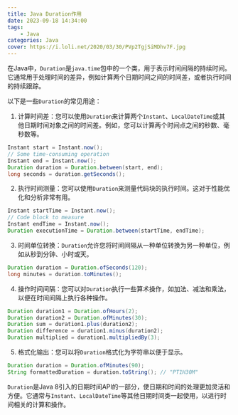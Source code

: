 ```yaml
---
title: Java Duration作用
date: 2023-09-18 14:34:00
tags: 
	- Java
categories: Java
cover: https://i.loli.net/2020/03/30/PVp2TgjSiMDhv7F.jpg
---
```


在Java中，`Duration`是`java.time`包中的一个类，用于表示时间间隔的持续时间。它通常用于处理时间的差异，例如计算两个日期时间之间的时间差，或者执行时间的持续跟踪。

以下是一些`Duration`的常见用途：

1. 计算时间差：您可以使用`Duration`来计算两个`Instant`、`LocalDateTime`或其他日期时间对象之间的时间差。例如，您可以计算两个时间点之间的秒数、毫秒数等。

```java
Instant start = Instant.now();
// Some time-consuming operation
Instant end = Instant.now();
Duration duration = Duration.between(start, end);
long seconds = duration.getSeconds();
```

2. 执行时间测量：您可以使用`Duration`来测量代码块的执行时间。这对于性能优化和分析非常有用。

```java
Instant startTime = Instant.now();
// Code block to measure
Instant endTime = Instant.now();
Duration executionTime = Duration.between(startTime, endTime);
```

3. 时间单位转换：`Duration`允许您将时间间隔从一种单位转换为另一种单位，例如从秒到分钟、小时或天。

```java
Duration duration = Duration.ofSeconds(120);
long minutes = duration.toMinutes();
```

4. 操作时间间隔：您可以对`Duration`执行一些算术操作，如加法、减法和乘法，以便在时间间隔上执行各种操作。

```java
Duration duration1 = Duration.ofHours(2);
Duration duration2 = Duration.ofMinutes(30);
Duration sum = duration1.plus(duration2);
Duration difference = duration1.minus(duration2);
Duration multiplied = duration1.multipliedBy(3);
```

5. 格式化输出：您可以将`Duration`格式化为字符串以便于显示。

```java
Duration duration = Duration.ofMinutes(90);
String formattedDuration = duration.toString(); // "PT1H30M"
```

`Duration`是Java 8引入的日期时间API的一部分，使日期和时间的处理更加灵活和方便。它通常与`Instant`、`LocalDateTime`等其他日期时间类一起使用，以进行时间相关的计算和操作。

